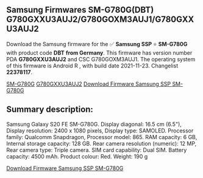 <h2>Samsung Firmwares SM-G780G(DBT) G780GXXU3AUJ2/G780GOXM3AUJ1/G780GXXU3AUJ2</h2>
Download the Samsung firmware for the ✅ <strong>Samsung SSP </strong> ⭐ <strong>SM-G780G</strong> with product code <strong>DBT</strong> <strong> from Germany</strong>. This firmware has version number PDA <strong>G780GXXU3AUJ2</strong> and CSC G780GOXM3AUJ1. The operating system of this firmware is Android R , with build date 2021-11-23. Changelist <strong>22378117</strong>.


[SM-G780G](https://samfirm.shop/samsung/model/SM-G780G)
[G780GXXU3AUJ2](https://samfirm.shop/samsung/pda/G780GXXU3AUJ2)
[Download Firmware Samsung SSP SM-G780G](https://samfirm.shop/samsung/firmware/476899)
<h2>Summary description:</h2>
<p>Samsung Galaxy S20 FE SM-G780G. Display diagonal: 16.5 cm (6.5"), Display resolution: 2400 x 1080 pixels, Display type: SAMOLED. Processor family: Qualcomm Snapdragon, Processor model: 865. RAM capacity: 6 GB, Internal storage capacity: 128 GB. Rear camera resolution (numeric): 12 MP, Rear camera type: Triple camera. SIM card capability: Dual SIM. Battery capacity: 4500 mAh. Product colour: Red. Weight: 190 g</p>


[Download Firmware Samsung SSP SM-G780G](https://samfirm.shop/samsung/firmware/476899)
